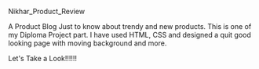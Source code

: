  Nikhar_Product_Review
 
 
 A Product Blog Just to know about trendy and new products. This is one of my Diploma Project part. I have used HTML, CSS and designed a quit good looking page with moving background and more.
 
 
 Let's Take a Look!!!!!!
 
 
 
